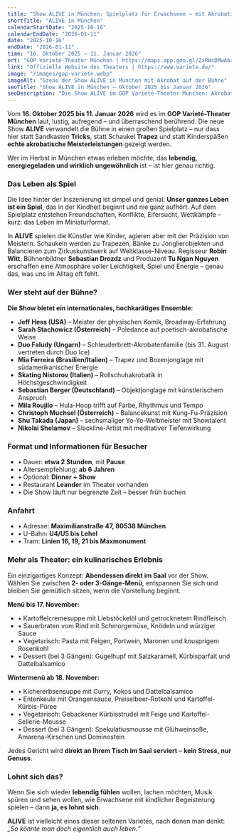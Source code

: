```yaml
---
title: "Show ALIVE in München: Spielplatz für Erwachsene — mit Akrobatik, Humor und Weltklasse-Artisten"
shortTitle: "ALIVE in München"
calendarStartDate: "2025-10-16"
calendarEndDate: "2026-01-11"
date: "2025-10-16"
endDate: "2026-01-11"
time: "16. Oktober 2025 – 11. Januar 2026"
ort: "GOP Varieté-Theater München | https://maps.app.goo.gl/ZxRWcDMwAbaqQPsm8"
link: "Offizielle Website des Theaters | https://www.variete.de/"
image: "/images/gop-variete.webp"
imageAlt: "Szene der Show ALIVE in München mit Akrobat auf der Bühne"
seoTitle: "Show ALIVE in München — Oktober 2025 bis Januar 2026"
seoDescription: "Die Show ALIVE im GOP Varieté-Theater München: Akrobatik, Musik und Humor auf Weltklasseniveau. Termine, Künstler, Menü Leander und Tickets."
---
```


Vom **16. Oktober 2025 bis 11. Januar 2026** wird es im **GOP Varieté-Theater München** laut, lustig, aufregend – und überraschend berührend. Die neue Show **ALIVE** verwandelt die Bühne in einen großen Spielplatz – nur dass hier statt Sandkasten **Tricks**, statt Schaukel **Trapez** und statt Kinderspäßen **echte akrobatische Meisterleistungen** gezeigt werden.

Wer im Herbst in München etwas erleben möchte, das **lebendig, energiegeladen und wirklich ungewöhnlich** ist – ist hier genau richtig.

### Das Leben als Spiel

Die Idee hinter der Inszenierung ist simpel und genial: **Unser ganzes Leben ist ein Spiel**, das in der Kindheit beginnt und nie ganz aufhört. Auf dem Spielplatz entstehen Freundschaften, Konflikte, Eifersucht, Wettkämpfe – kurz: das Leben im Miniaturformat.

In **ALIVE** spielen die Künstler wie Kinder, agieren aber mit der Präzision von Meistern. Schaukeln werden zu Trapezen, Bänke zu Jonglierobjekten und Balancieren zum Zirkuskunstwerk auf Weltklasse-Niveau. Regisseur **Robin Witt**, Bühnenbildner **Sebastian Drozdz** und Produzent **Tu Ngan Nguyen** erschaffen eine Atmosphäre voller Leichtigkeit, Spiel und Energie – genau das, was uns im Alltag oft fehlt.

### Wer steht auf der Bühne?

**Die Show bietet ein internationales, hochkarätiges Ensemble**:
- **Jeff Hess (USA)** – Meister der physischen Komik, Broadway-Erfahrung  
- **Sarah Stachowicz (Österreich)** – Poledance auf poetisch-akrobatische Weise  
- **Duo Faludy (Ungarn)** – Schleuderbrett-Akrobatenfamilie (bis 31. August vertreten durch Duo Ice)  
- **Mia Ferreira (Brasilien/Italien)** – Trapez und Boxenjonglage mit südamerikanischer Energie  
- **Skating Nistorov (Italien)** – Rollschuhakrobatik in Höchstgeschwindigkeit  
- **Sebastian Berger (Deutschland)** – Objektjonglage mit künstlerischem Anspruch  
- **Mila Roujilo** – Hula-Hoop trifft auf Farbe, Rhythmus und Tempo  
- **Christoph Muchsel (Österreich)** – Balancekunst mit Kung-Fu-Präzision  
- **Shu Takada (Japan)** – sechsmaliger Yo-Yo-Weltmeister mit Showtalent  
- **Nikolai Shelamov** – Slackline-Artist mit meditativer Tiefenwirkung

### Format und Informationen für Besucher

- • Dauer: **etwa 2 Stunden**, mit **Pause**  
- • Altersempfehlung: **ab 6 Jahren**  
- • Optional: **Dinner + Show**  
- • Restaurant **Leander** im Theater vorhanden  
- • Die Show läuft nur begrenzte Zeit – besser früh buchen

### Anfahrt

- • Adresse: **Maximilianstraße 47, 80538 München**  
- • U-Bahn: **U4/U5 bis Lehel**  
- • Tram: **Linien 16, 19, 21 bis Maxmonument**

### Mehr als Theater: ein kulinarisches Erlebnis

Ein einzigartiges Konzept: **Abendessen direkt im Saal** vor der Show.  
Wählen Sie zwischen **2- oder 3-Gänge-Menü**, entspannen Sie sich und bleiben Sie gemütlich sitzen, wenn die Vorstellung beginnt.

**Menü bis 17. November:**

- • Kartoffelcremesuppe mit Liebstöckelöl und getrocknetem Rindfleisch  
- • Sauerbraten vom Rind mit Schmorgemüse, Knödeln und würziger Sauce  
- • Vegetarisch: Pasta mit Feigen, Portwein, Maronen und knusprigem Rosenkohl  
- • Dessert (bei 3 Gängen): Gugelhupf mit Salzkaramell, Kürbisparfait und Dattelbalsamico

**Wintermenü ab 18. November:**

- • Kichererbsensuppe mit Curry, Kokos und Dattelbalsamico  
- • Entenkeule mit Orangensauce, Preiselbeer-Rotkohl und Kartoffel-Kürbis-Püree  
- • Vegetarisch: Gebackener Kürbisstrudel mit Feige und Kartoffel-Sellerie-Mousse  
- • Dessert (bei 3 Gängen): Spekulatiusmousse mit Glühweinsoße, Amarena-Kirschen und Dominostein

Jedes Gericht wird **direkt an Ihrem Tisch im Saal serviert** – **kein Stress, nur Genuss**.

### Lohnt sich das?

Wenn Sie sich wieder **lebendig fühlen** wollen, lachen möchten, Musik spüren und sehen wollen, wie Erwachsene mit kindlicher Begeisterung spielen – dann **ja, es lohnt sich**.

**ALIVE** ist vielleicht eines dieser seltenen Varietés, nach denen man denkt:  
_„So könnte man doch eigentlich auch leben.“_
